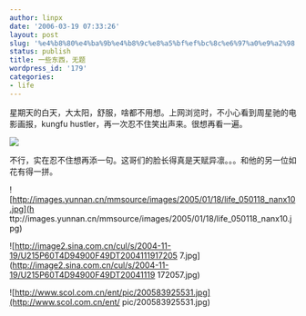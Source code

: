 ```yaml
---
author: linpx
date: '2006-03-19 07:33:26'
layout: post
slug: '%e4%b8%80%e4%ba%9b%e4%b8%9c%e8%a5%bf%ef%bc%8c%e6%97%a0%e9%a2%98'
status: publish
title: 一些东西，无题
wordpress_id: '179'
categories:
- life
---
```


星期天的白天，大太阳，舒服，啥都不用想。上网浏览时，不小心看到周星驰的电影画报，kungfu hustler，再一次忍不住笑出声来。很想再看一遍。

  
![](http://static.flickr.com/55/114506739_398a38e5a4.jpg)

  
不行，实在忍不住想再添一句。这哥们的脸长得真是天赋异凛。。。和他的另一位如花有得一拼。

  
![http://images.yunnan.cn/mmsource/images/2005/01/18/life_050118_nanx10.jpg](h
ttp://images.yunnan.cn/mmsource/images/2005/01/18/life_050118_nanx10.jpg)

  
![http://image2.sina.com.cn/cul/s/2004-11-19/U215P60T4D94900F49DT2004111917205
7.jpg](http://image2.sina.com.cn/cul/s/2004-11-19/U215P60T4D94900F49DT20041119
172057.jpg)

  
![http://www.scol.com.cn/ent/pic/200583925531.jpg](http://www.scol.com.cn/ent/
pic/200583925531.jpg)

